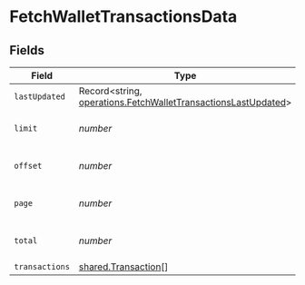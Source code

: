 # FetchWalletTransactionsData


## Fields

| Field                                                                                                                                 | Type                                                                                                                                  | Required                                                                                                                              | Description                                                                                                                           |
| ------------------------------------------------------------------------------------------------------------------------------------- | ------------------------------------------------------------------------------------------------------------------------------------- | ------------------------------------------------------------------------------------------------------------------------------------- | ------------------------------------------------------------------------------------------------------------------------------------- |
| `lastUpdated`                                                                                                                         | Record<string, [operations.FetchWalletTransactionsLastUpdated](../../../sdk/models/operations/fetchwallettransactionslastupdated.md)> | :heavy_minus_sign:                                                                                                                    | N/A                                                                                                                                   |
| `limit`                                                                                                                               | *number*                                                                                                                              | :heavy_minus_sign:                                                                                                                    | Limit value for pagination.                                                                                                           |
| `offset`                                                                                                                              | *number*                                                                                                                              | :heavy_minus_sign:                                                                                                                    | Offset value for pagination.                                                                                                          |
| `page`                                                                                                                                | *number*                                                                                                                              | :heavy_minus_sign:                                                                                                                    | Current page number.                                                                                                                  |
| `total`                                                                                                                               | *number*                                                                                                                              | :heavy_minus_sign:                                                                                                                    | Total number of transactions.                                                                                                         |
| `transactions`                                                                                                                        | [shared.Transaction](../../../sdk/models/shared/transaction.md)[]                                                                     | :heavy_minus_sign:                                                                                                                    | N/A                                                                                                                                   |